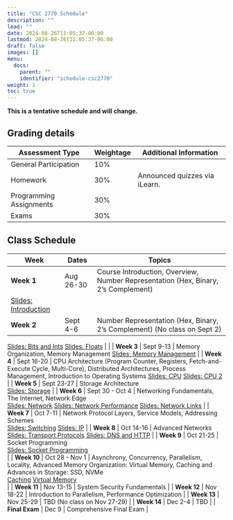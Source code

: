 ```yaml
---
title: "CSC 2770 Schedule"
description: ""
lead: ""
date: 2024-08-26T11:05:37-06:00
lastmod: 2024-08-26T11:05:37-06:00
draft: false
images: []
menu:
  docs:
    parent: ""
    identifier: "schedule-csc2770"
weight: 1
toc: true
---
```


**This is a tentative schedule and will change.**

**Grading details**
-
| Assessment Type           | Weightage    | Additional Information              |
|---------------------------|--------------|------------------------------------|
| General Participation     | 10%           |                                    |
| Homework                  | 30%          | Announced quizzes via iLearn.      |
| Programming Assignments               | 30%          | |
| Exams       | 30%          |  |

**Class Schedule**
-----------------------------------------


| **Week**     | **Dates**       | **Topics**                                                                                                              |
|--------------|-----------------|-------------------------------------------------------------------------------------------------------------------------|
| **Week 1**   | Aug 26-30       | Course Introduction, Overview, Number Representation (Hex, Binary, 2’s Complement)
[Slides: Introduction](https://tntech-ngin.github.io/F24-CSC2770/lectures_source/lectures/modified/01-overview-of-course.pdf)                                   |
| **Week 2**   | Sept 4-6        | Number Representation (Hex, Binary, 2’s Complement) (No class on Sept 2)
[Slides: Bits and Ints](https://tntech-ngin.github.io/F24-CSC2770/lectures_source/lectures/modified/02-03-bits-ints.pdf) 
[Slides: Floats](https://tntech-ngin.github.io/F24-CSC2770/lectures_source/lectures/modified/03-ints-floats.pdf)                                |                                                 |
| **Week 3**   | Sept 9-13       | Memory Organization, Memory Management 
[Slides: Memory Management](https://tntech-ngin.github.io/F24-CSC2770/lectures_source/lectures/modified/04-memory-hierarchy.pdf)
|
| **Week 4**   | Sept 16-20      | CPU Architecture (Program Counter, Registers, Fetch-and-Execute Cycle, Multi-Core), Distributed Architectures, Process Management, Introduction to Operating Systems 
[Slides: CPU](https://tntech-ngin.github.io/F24-CSC2770/lectures_source/lectures/modified/05-machine-basics.pdf)
[Slides: CPU 2](https://tntech-ngin.github.io/F24-CSC2770/lectures_source/lectures/modified/07-machine-procedures.pdf)
|
| **Week 5**   | Sept 23-27      | Storage Architecture                                                                                                   
[Slides: Storage](https://tntech-ngin.github.io/F24-CSC2770/lectures_source/lectures/modified/08-storage.pdf)
|
| **Week 6**   | Sept 30 - Oct 4 | Networking Fundamentals, The Internet, Network Edge                                                                    
[Slides: Network](https://tntech-ngin.github.io/F24-CSC2770/lectures_source/lectures/modified/09-network-basics.pdf)
[Slides: Network Performance](https://tntech-ngin.github.io/F24-CSC2770/lectures_source/lectures/modified/10-network-performance.pdf)
[Slides: Network Links](https://tntech-ngin.github.io/F24-CSC2770/lectures_source/lectures/modified/10-network-links.pdf)
|
| **Week 7**   | Oct 7-11        | Network Protocol Layers, Service Models, Addressing Schemes                   
[Slides: Switching](https://tntech-ngin.github.io/F24-CSC2770/lectures_source/lectures/modified/switching.pdf)
[Slides: IP](https://tntech-ngin.github.io/F24-CSC2770/lectures_source/lectures/modified/ip.pdf)
|
| **Week 8**   | Oct 14-16       |    Advanced Networks               
[Slides: Transport Protocols](https://tntech-ngin.github.io/F24-CSC2770/lectures_source/lectures/modified/network-transport-layer.pdf)
[Slides: DNS and HTTP](https://tntech-ngin.github.io/F24-CSC2770/lectures_source/lectures/modified/networked-applications.pdf)
|
| **Week 9**   | Oct 21-25       | Socket Programming   
[Slides: Socket Programming](https://tntech-ngin.github.io/F24-CSC2770/lectures_source/lectures/modified/12-network-programming.pdf)                                                          
                                                                        |
| **Week 10**  | Oct 28 - Nov 1  | Asynchrony, Concurrency, Parallelism, Locality, Advanced Memory Organization: Virtual Memory, Caching and Advances in Storage: SSD, NVMe    
[Caching](https://tntech-ngin.github.io/F24-CSC2770/lectures_source/lectures/modified/12-cache-memories.pptx) 
[Virtual Memory](https://tntech-ngin.github.io/F24-CSC2770/lectures_source/lectures/modified/13-vm-concepts.pdf)                                                          
                                                                                      |
| **Week 11**  | Nov 13-15       |    System Security Fundamentals                                                          |
| **Week 12**  | Nov 18-22       | Introduction to Parallelism, Performance Optimization                                                                    |
| **Week 13**  | Nov 25-29       | TBD (No class on Nov 27-29)                                                                                             |
| **Week 14**  | Dec 2-4         | TBD                                                                                                                     |
| **Final Exam** | Dec 9         | Comprehensive Final Exam                                                                                                |

